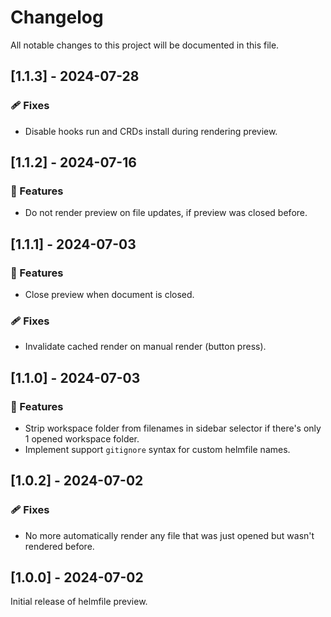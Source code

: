 # Changelog

All notable changes to this project will be documented in this file.

## [1.1.3] - 2024-07-28

### 🩹 Fixes

* Disable hooks run and CRDs install during rendering preview.

## [1.1.2] - 2024-07-16

### 🚀 Features

* Do not render preview on file updates, if preview was closed before.

## [1.1.1] - 2024-07-03

### 🚀 Features

* Close preview when document is closed.

### 🩹 Fixes

* Invalidate cached render on manual render (button press).

## [1.1.0] - 2024-07-03

### 🚀 Features

* Strip workspace folder from filenames in sidebar selector if there's only 1 opened workspace folder.
* Implement support `gitignore` syntax for custom helmfile names.

## [1.0.2] - 2024-07-02

### 🩹 Fixes

* No more automatically render any file that was just opened but wasn't rendered before.

## [1.0.0] - 2024-07-02

Initial release of helmfile preview.
